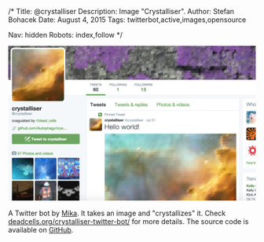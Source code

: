 /*
Title: @crystalliser
Description: Image "Crystalliser".
Author: Stefan Bohacek
Date: August 4, 2015
Tags: twitterbot,active,images,opensource

Nav: hidden
Robots: index,follow
*/

[![](/content/bots/twitterbots/images/crystalliser.png)](https://twitter.com/crystalliser)

A Twitter bot by [Mika](https://twitter.com/dead_cells). It takes an image and "crystallizes" it. Check [deadcells.org/crystalliser-twitter-bot/](http://www.deadcells.org/crystalliser-twitter-bot/) for more details. The source code is available on [GitHub](https://github.com/Autophagy/crystalliser-bot).
